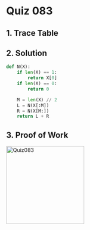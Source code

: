 # Quiz 083

## 1. Trace Table

## 2. Solution

```.py
def N(X):
    if len(X) == 1:
        return X[0]
    if len(X) == 0:
        return 0

    M = len(X) // 2
    L = N(X[:M])
    R = N(X[M:])
    return L + R
```

## 3. Proof of Work

<img width="209" alt="Quiz083" src="https://github.com/user-attachments/assets/f970c9b4-cd61-422f-84cf-532f8f5cf700">
